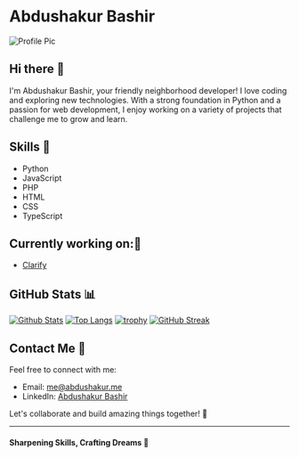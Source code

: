 # Abdushakur Bashir

![Profile Pic](https://avatars.githubusercontent.com/u/55839138?v=4)

## Hi there 👋
I'm Abdushakur Bashir, your friendly neighborhood developer! I love coding and exploring new technologies. With a strong foundation in Python and a passion for web development, I enjoy working on a variety of projects that challenge me to grow and learn.

## Skills 🚀
- Python
- JavaScript
- PHP
- HTML
- CSS
- TypeScript

## Currently working on:🌟
- [Clarify](https://github.com/abdushakurob/clarify)


## GitHub Stats 📊
[![Github Stats](https://github-readme-stats.vercel.app/api?username=abdushakurob)](https://github.com/abdushakurob)
[![Top Langs](https://github-readme-stats.vercel.app/api/top-langs/?username=abdushakurob)](https://github.com/abdushakurob)
[![trophy](https://github-profile-trophy.vercel.app/?username=abdushakurob)](https://github.com/abdushakurob)
[![GitHub Streak](https://streak-stats.demolab.com/?user=abdushakurob)](https://git.io/streak-stats)

## Contact Me 📧
Feel free to connect with me:
- Email: me@abdushakur.me
- LinkedIn: [Abdushakur Bashir](https://www.linkedin.com/in/abdushakurob)

Let's collaborate and build amazing things together! 🌟

----------

#### Sharpening Skills, Crafting Dreams 🌈